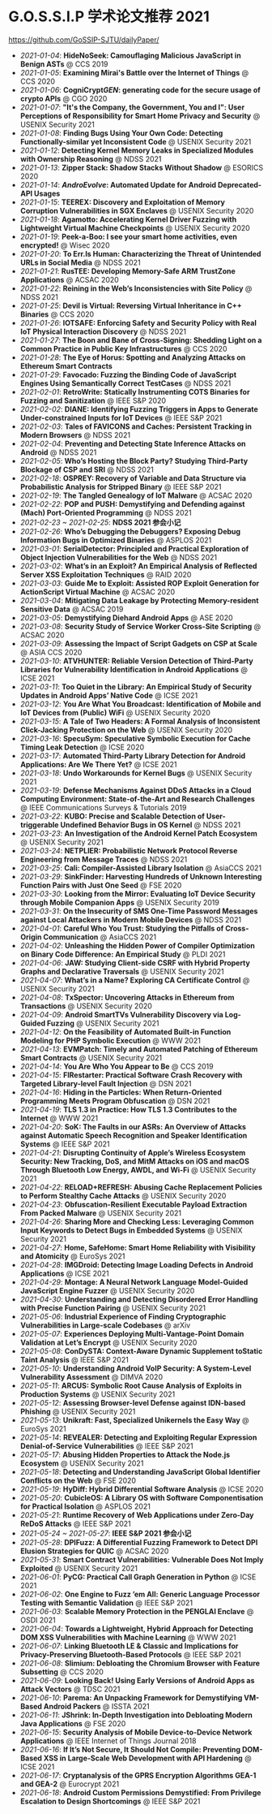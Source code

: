 G.O.S.S.I.P 学术论文推荐 2021
===

https://github.com/GoSSIP-SJTU/dailyPaper/

- *2021-01-04*: **HideNoSeek: Camouflaging Malicious JavaScript in Benign ASTs** @ CCS 2019
- *2021-01-05*: **Examining Mirai's Battle over the Internet of Things** @ CCS 2020
- *2021-01-06*: **CogniCrypt*GEN*: generating code for the secure usage of crypto APIs** @ CGO 2020
- *2021-01-07*: **"It's the Company, the Government, You and I": User Perceptions of Responsibility for Smart Home Privacy and Security** @ USENIX Security 2021
- *2021-01-08*: **Finding Bugs Using Your Own Code: Detecting Functionally-similar yet Inconsistent Code** @ USENIX Security 2021
- *2021-01-12*: **Detecting Kernel Memory Leaks in Specialized Modules with Ownership Reasoning** @ NDSS 2021
- *2021-01-13*: **Zipper Stack: Shadow Stacks Without Shadow** @ ESORICS 2020
- *2021-01-14*: ***AndroEvolve*: Automated Update for Android Deprecated-API Usages**
- *2021-01-15*: **TEEREX: Discovery and Exploitation of Memory Corruption Vulnerabilities in SGX Enclaves** @ USENIX Security 2020 
- *2021-01-18*: **Agamotto: Accelerating Kernel Driver Fuzzing with Lightweight Virtual Machine Checkpoints** @ USENIX Security 2020
- *2021-01-19*: **Peek-a-Boo: I see your smart home activities, even encrypted!** @ Wisec 2020
- *2021-01-20*: **To Err.Is Human: Characterizing the Threat of Unintended URLs in Social Media** @ NDSS 2021
- *2021-01-21*: **RusTEE: Developing Memory-Safe ARM TrustZone Applications** @ ACSAC 2020
- *2021-01-22*: **Reining in the Web’s Inconsistencies with Site Policy** @ NDSS 2021
- *2021-01-25*: **Devil is Virtual: Reversing Virtual Inheritance in C++ Binaries** @ CCS 2020
- *2021-01-26*: **IOTSAFE: Enforcing Safety and Security Policy with Real IoT Physical Interaction Discovery** @ NDSS 2021
- *2021-01-27*: **The Boon and Bane of Cross-Signing: Shedding Light on a Common Practice in Public Key Infrastructures** @ CCS 2020
- *2021-01-28*: **The Eye of Horus: Spotting and Analyzing Attacks on Ethereum Smart Contracts** 
- *2021-01-29*: **Favocado: Fuzzing the Binding Code of JavaScript Engines Using Semantically Correct TestCases** @ NDSS 2021
- *2021-02-01*: **RetroWrite: Statically Instrumenting COTS Binaries for Fuzzing and Sanitization** @ IEEE S&P 2020 
- *2021-02-02*: **DIANE: Identifying Fuzzing Triggers in Apps to Generate Under-constrained Inputs for IoT Devices** @ IEEE S&P 2021
- *2021-02-03*: **Tales of FAVICONS and Caches: Persistent Tracking in Modern Browsers** @ NDSS 2021
- *2021-02-04*: **Preventing and Detecting State Inference Attacks on Android** @ NDSS 2021
- *2021-02-05*: **Who’s Hosting the Block Party? Studying Third-Party Blockage of CSP and SRI** @ NDSS 2021
- *2021-02-18*: **OSPREY: Recovery of Variable and Data Structure via Probabilistic Analysis for Stripped Binary** @ IEEE S&P 2021
- *2021-02-19*: **The Tangled Genealogy of IoT Malware** @ ACSAC 2020
- *2021-02-22*: **POP and PUSH: Demystifying and Defending against (Mach) Port-Oriented Programming** @ NDSS 2021 
- *2021-02-23 ~ 2021-02-25*: **NDSS 2021 参会小记**
- *2021-02-26*: **Who’s Debugging the Debuggers? Exposing Debug Information Bugs in Optimized Binaries** @ ASPLOS 2021
- *2021-03-01*: **SerialDetector: Principled and Practical Exploration of Object Injection Vulnerabilities for the Web** @ NDSS 2021
- *2021-03-02*: **What’s in an Exploit? An Empirical Analysis of Reflected Server XSS Exploitation Techniques** @ RAID 2020
- *2021-03-03*: **Guide Me to Exploit: Assisted ROP Exploit Generation for ActionScript Virtual Machine** @ ACSAC 2020
- *2021-03-04*: **Mitigating Data Leakage by Protecting Memory-resident Sensitive Data** @ ACSAC 2019
- *2021-03-05*: **Demystifying Diehard Android Apps** @ ASE 2020
- *2021-03-08*: **Security Study of Service Worker Cross-Site Scripting** @ ACSAC 2020
- *2021-03-09*: **Assessing the Impact of Script Gadgets on CSP at Scale** @ ASIA CCS 2020
- *2021-03-10*: **ATVHUNTER: Reliable Version Detection of Third-Party Libraries for Vulnerability Identification in Android Applications** @ ICSE 2021
- *2021-03-11*: **Too Quiet in the Library: An Empirical Study of Security Updates in Android Apps’ Native Code** @ ICSE 2021
- *2021-03-12*: **You Are What You Broadcast: Identification of Mobile and IoT Devices from (Public) WiFi** @ USENIX Security 2020
- *2021-03-15*: **A Tale of Two Headers: A Formal Analysis of Inconsistent Click-Jacking Protection on the Web** @ USENIX Security 2020
- *2021-03-16*: **SpecuSym: Speculative Symbolic Execution for Cache Timing Leak Detection** @ ICSE 2020
- *2021-03-17*: **Automated Third-Party Library Detection for Android Applications: Are We There Yet?** @ ICSE 2021
- *2021-03-18*: **Undo Workarounds for Kernel Bugs** @ USENIX Security 2021
- *2021-03-19*: **Defense Mechanisms Against DDoS Attacks in a Cloud Computing Environment: State-of-the-Art and Research Challenges** @ IEEE Communications Surveys & Tutorials 2019
- *2021-03-22*: **KUBO: Precise and Scalable Detection of User-triggerable Undefined Behavior Bugs in OS Kernel** @ NDSS 2021 
- *2021-03-23*: **An Investigation of the Android Kernel Patch Ecosystem** @ USENIX Security 2021
- *2021-03-24*: **NETPLIER: Probabilistic Network Protocol Reverse Engineering from Message Traces** @ NDSS 2021
- *2021-03-25*: **Cali: Compiler-Assisted Library Isolation** @ AsiaCCS 2021
- *2021-03-29*: **SinkFinder: Harvesting Hundreds of Unknown Interesting Function Pairs with Just One Seed** @ FSE 2020 
- *2021-03-30*: **Looking from the Mirror: Evaluating IoT Device Security through Mobile Companion Apps** @ USENIX Security 2019 
- *2021-03-31*: **On the Insecurity of SMS One-Time Password Messages against Local Attackers in Modern Mobile Devices** @ NDSS 2021
- *2021-04-01*: **Careful Who You Trust: Studying the Pitfalls of Cross-Origin Communication** @ AsiaCCS 2021
- *2021-04-02*: **Unleashing the Hidden Power of Compiler Optimization on Binary Code Difference: An Empirical Study** @ PLDI 2021 
- *2021-04-06*: **JAW: Studying Client-side CSRF with Hybrid Property Graphs and Declarative Traversals** @ USENIX Security 2021
- *2021-04-07*: **What’s in a Name? Exploring CA Certificate Control** @ USENIX Security 2021
- *2021-04-08*: **TxSpector: Uncovering Attacks in Ethereum from Transactions** @ USENIX Security 2020
- *2021-04-09*: **Android SmartTVs Vulnerability Discovery via Log-Guided Fuzzing** @ USENIX Security 2021
- *2021-04-12*: **On the Feasibility of Automated Built-in Function Modeling for PHP Symbolic Execution** @ WWW 2021
- *2021-04-13*: **EVMPatch: Timely and Automated Patching of Ethereum Smart Contracts** @ USENIX Security 2021 
- *2021-04-14*: **You Are Who You Appear to Be** @ CCS 2019
- *2021-04-15*: **FIRestarter: Practical Software Crash Recovery with Targeted Library-level Fault Injection** @ DSN 2021
- *2021-04-16*: **Hiding in the Particles: When Return-Oriented Programming Meets Program Obfuscation** @ DSN 2021 
- *2021-04-19*: **TLS 1.3 in Practice: How TLS 1.3 Contributes to the Internet** @ WWW 2021
- *2021-04-20*: **SoK: The Faults in our ASRs: An Overview of Attacks against Automatic Speech Recognition and Speaker Identification Systems** @ IEEE S&P 2021
- *2021-04-21*: **Disrupting Continuity of Apple’s Wireless Ecosystem Security: New Tracking, DoS, and MitM Attacks on iOS and macOS Through Bluetooth Low Energy, AWDL, and Wi-Fi** @ USENIX Security 2021
- *2021-04-22*: **RELOAD+REFRESH: Abusing Cache Replacement Policies to Perform Stealthy Cache Attacks** @ USENIX Security 2020
- *2021-04-23*: **Obfuscation-Resilient Executable Payload Extraction From Packed Malware** @ USENIX Security 2021
- *2021-04-26*: **Sharing More and Checking Less: Leveraging Common Input Keywords to Detect Bugs in Embedded Systems** @ USENIX Security 2021
- *2021-04-27*: **Home, SafeHome: Smart Home Reliability with Visibility and Atomicity** @ EuroSys 2021
- *2021-04-28*: **IMGDroid: Detecting Image Loading Defects in Android Applications** @ ICSE 2021
- *2021-04-29*: **Montage: A Neural Network Language Model-Guided JavaScript Engine Fuzzer** @ USENIX Security 2020
- *2021-04-30*: **Understanding and Detecting Disordered Error Handling with Precise Function Pairing** @ USENIX Security 2021 
- *2021-05-06*: **Industrial Experience of Finding Cryptographic Vulnerabilities in Large-scale Codebases** @ arXiv
- *2021-05-07*: **Experiences Deploying Multi-Vantage-Point Domain Validation at Let’s Encrypt** @ USENIX Security 2020
- *2021-05-08*: **ConDySTA: Context-Aware Dynamic Supplement toStatic Taint Analysis** @ IEEE S&P 2021
- *2021-05-10*: **Understanding Android VoIP Security: A System-Level Vulnerability Assessment** @ DIMVA 2020
- *2021-05-11*: **ARCUS: Symbolic Root Cause Analysis of Exploits in Production Systems** @ USENIX Security 2021
- *2021-05-12*: **Assessing Browser-level Defense against IDN-based Phishing** @ USENIX Security 2021 
- *2021-05-13*: **Unikraft: Fast, Specialized Unikernels the Easy Way** @ EuroSys 2021
- *2021-05-14*: **REVEALER: Detecting and Exploiting Regular Expression Denial-of-Service Vulnerabilities** @ IEEE S&P 2021
- *2021-05-17*: **Abusing Hidden Properties to Attack the Node.js Ecosystem** @ USENIX Security 2021
- *2021-05-18*: **Detecting and Understanding JavaScript Global Identifier Conflicts on the Web** @ FSE 2020
- *2021-05-19*: **HyDiff: Hybrid Differential Software Analysis** @ ICSE 2020
- *2021-05-20*: **CubicleOS: A Library OS with Software Componentisation for Practical Isolation** @ ASPLOS 2021 
- *2021-05-21*: **Runtime Recovery of Web Applications under Zero-Day ReDoS Attacks** @ IEEE S&P 2021 
- *2021-05-24 ~ 2021-05-27*: **IEEE S&P 2021 参会小记**
- *2021-05-28*: **DPIFuzz: A Differential Fuzzing Framework to Detect DPI Elusion Strategies for QUIC** @ ACSAC 2020
- *2021-05-31*: **Smart Contract Vulnerabilities: Vulnerable Does Not Imply Exploited** @ USENIX Security 2021 
- *2021-06-01*: **PyCG: Practical Call Graph Generation in Python** @ ICSE 2021 
- *2021-06-02*: **One Engine to Fuzz ’em All: Generic Language Processor Testing with Semantic Validation** @ IEEE S&P 2021 
- *2021-06-03*: **Scalable Memory Protection in the PENGLAI Enclave** @ OSDI 2021
- *2021-06-04*: **Towards a Lightweight, Hybrid Approach for Detecting DOM XSS Vulnerabilities with Machine Learning** @ WWW 2021
- *2021-06-07*: **Linking Bluetooth LE & Classic and Implications for Privacy-Preserving Bluetooth-Based Protocols** @ IEEE S&P 2021
- *2021-06-08*: **Slimium: Debloating the Chromium Browser with Feature Subsetting** @ CCS 2020
- *2021-06-09*: **Looking Back! Using Early Versions of Android Apps as Attack Vectors** @ TDSC 2021 
- *2021-06-10*: **Parema: An Unpacking Framework for Demystifying VM-Based Android Packers** @ ISSTA 2021 
- *2021-06-11*: **JShrink: In-Depth Investigation into Debloating Modern Java Applications** @ FSE 2020 
- *2021-06-15*: **Security Analysis of Mobile Device-to-Device Network Applications** @ IEEE Internet of Things Journal 2018
- *2021-06-16*: **If It’s Not Secure, It Should Not Compile: Preventing DOM-Based XSS in Large-Scale Web Development with API Hardening** @ ICSE 2021 
- *2021-06-17*: **Cryptanalysis of the GPRS Encryption Algorithms GEA-1 and GEA-2** @ Eurocrypt 2021
- *2021-06-18*: **Android Custom Permissions Demystified: From Privilege Escalation to Design Shortcomings** @ IEEE S&P 2021 

